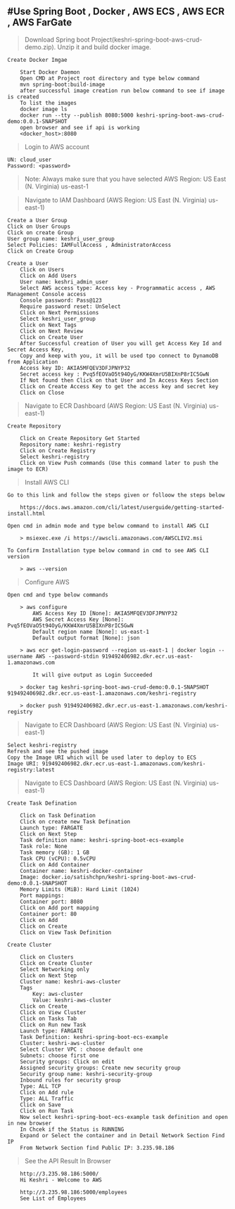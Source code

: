 #Use Spring Boot , Docker , AWS ECS , AWS ECR , AWS FarGate
-----------------------------------------------------------------------------------------------------------------------------------------------------------------------

> Download Spring boot Project(keshri-spring-boot-aws-crud-demo.zip). Unzip it and build docker image.

	Create Docker Imgae
	
		Start Docker Daemon
		Open CMD at Project root directory and type below command
		mvn spring-boot:build-image
		after successful image creation run below command to see if image is created
		To list the images
		docker image ls
		docker run --tty --publish 8080:5000 keshri-spring-boot-aws-crud-demo:0.0.1-SNAPSHOT
		open browser and see if api is working
		<docker_host>:8080
		
	
> Login to AWS account

	UN: cloud_user
	Password: <password>
	
> Note: Always make sure that you have selected AWS Region: US East (N. Virginia) us-east-1

> Navigate to IAM Dashboard (AWS Region: US East (N. Virginia) us-east-1)

	Create a User Group
	Click on User Groups
	Click on create Group
	User group name: keshri_user_group
	Select Policies: IAMFullAccess , AdministratorAccess
	Click on Create Group

	Create a User
		Click on Users
		Click on Add Users
		User name: keshri_admin_user
		Select AWS access type: Access key - Programmatic access , AWS Management Console access
		Console password: Pass@123
		Require password reset: UnSelect
		Click on Next Permissions
		Select keshri_user_group
		Click on Next Tags
		Click on Next Review
		Click on Create User
		After Successful creation of User you will get Access Key Id and Secret Access Key, 
		Copy and keep with you, it will be used tpo connect to DynamoDB from Application
		Access key ID: AKIA5MFQEV3DFJPNYP32
		Secret access key : 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
		If Not found then Click on that User and In Access Keys Section
		Click on Create Access Key to get the access key and secret key
		Click on Close

> Navigate to ECR Dashboard (AWS Region: US East (N. Virginia) us-east-1)
	
	Create Repository
	
		Click on Create Repository Get Started
		Repository name: keshri-registry
		Click on Create Registry
		Select keshri-registry
		Click on View Push commands (Use this command later to push the image to ECR)

> Install AWS CLI

	Go to this link and follow the steps given or folloow the steps below
	
		https://docs.aws.amazon.com/cli/latest/userguide/getting-started-install.html
	
	Open cmd in admin mode and type below command to install AWS CLI
	
		> msiexec.exe /i https://awscli.amazonaws.com/AWSCLIV2.msi
	
	To Confirm Installation type below command in cmd to see AWS CLI version
	
		> aws --version

> Configure AWS

	Open cmd and type below commands
	
		> aws configure
			AWS Access Key ID [None]: AKIA5MFQEV3DFJPNYP32
			AWS Secret Access Key [None]: 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
			Default region name [None]: us-east-1
			Default output format [None]: json
 	
		> aws ecr get-login-password --region us-east-1 | docker login --username AWS --password-stdin 919492406982.dkr.ecr.us-east-1.amazonaws.com
		
			It will give output as Login Succeeded
			
		> docker tag keshri-spring-boot-aws-crud-demo:0.0.1-SNAPSHOT 919492406982.dkr.ecr.us-east-1.amazonaws.com/keshri-registry
		
		> docker push 919492406982.dkr.ecr.us-east-1.amazonaws.com/keshri-registry

> Navigate to ECR Dashboard (AWS Region: US East (N. Virginia) us-east-1)

	Select keshri-registry
	Refresh and see the pushed image
	Copy the Image URI which will be used later to deploy to ECS
	Image URI: 919492406982.dkr.ecr.us-east-1.amazonaws.com/keshri-registry:latest
		
> Navigate to ECS Dashboard (AWS Region: US East (N. Virginia) us-east-1)

	Create Task Defination

		Click on Task Defination
		Click on create new Task Defination
		Launch type: FARGATE
		Click on Next Step
		Task definition name: keshri-spring-boot-ecs-example
		Task role: None
		Task memory (GB): 1 GB
		Task CPU (vCPU): 0.5vCPU
		Click on Add Container
		Container name: keshri-docker-container
		Image: docker.io/satishchpn/keshri-spring-boot-aws-crud-demo:0.0.1-SNAPSHOT
		Memory Limits (MiB): Hard Limit (1024)
		Port mappings: 
		Container port: 8080
		Click on Add port mapping
		Container port: 80
		Click on Add
		Click on Create
		Click on View Task Definition

	Create Cluster

		Click on Clusters
		Click on Create Cluster
		Select Networking only
		Click on Next Step
		Cluster name: keshri-aws-cluster
		Tags
			Key: aws-cluster
			Value: keshri-aws-cluster
		Click on Create
		Click on View Cluster
		Click on Tasks Tab
		Click on Run new Task
		Launch type: FARGATE
		Task Definition: keshri-spring-boot-ecs-example
		Cluster: keshri-aws-cluster
		Select Cluster VPC : choose default one
		Subnets: choose first one
		Security groups: Click on edit
		Assigned security groups: Create new security group
		Security group name: keshri-security-group
		Inbound rules for security group
		Type: ALL TCP
		Click on Add rule
		Type: ALL Traffic
		Click on Save
		Click on Run Task
		Now select keshri-spring-boot-ecs-example task definition and open in new browser
		In Chcek if the Status is RUNNING
		Expand or Select the container and in Detail Network Section Find IP
		From Network Section find Public IP: 3.235.98.186
		

> See the API Result In Browser

		http://3.235.98.186:5000/
		Hi Keshri - Welcome to AWS
		
		http://3.235.98.186:5000/employees
		See List of Employees
	
